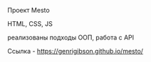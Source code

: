Проект Mesto

HTML, CSS, JS

реализованы подходы ООП, работа с API

Ссылка - https://genrigibson.github.io/mesto/
